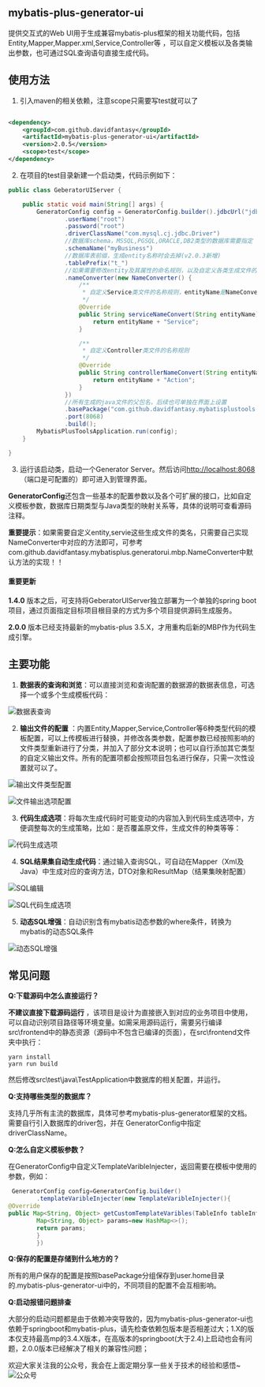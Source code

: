 ## mybatis-plus-generator-ui

提供交互式的Web UI用于生成兼容mybatis-plus框架的相关功能代码，包括Entity,Mapper,Mapper.xml,Service,Controller等
，可以自定义模板以及各类输出参数，也可通过SQL查询语句直接生成代码。

## 使用方法

1. 引入maven的相关依赖，注意scope只需要写test就可以了

```xml

<dependency>
    <groupId>com.github.davidfantasy</groupId>
    <artifactId>mybatis-plus-generator-ui</artifactId>
    <version>2.0.5</version>
    <scope>test</scope>
</dependency>
```

2. 在项目的test目录新建一个启动类，代码示例如下：

```java
public class GeberatorUIServer {

    public static void main(String[] args) {
        GeneratorConfig config = GeneratorConfig.builder().jdbcUrl("jdbc:mysql://192.168.1.211:3306/example")
                .userName("root")
                .password("root")
                .driverClassName("com.mysql.cj.jdbc.Driver")
                //数据库schema，MSSQL,PGSQL,ORACLE,DB2类型的数据库需要指定
                .schemaName("myBusiness")
                //数据库表前缀，生成entity名称时会去掉(v2.0.3新增)
                .tablePrefix("t_")
                //如果需要修改entity及其属性的命名规则，以及自定义各类生成文件的命名规则，可自定义一个NameConverter实例，覆盖相应的名称转换方法，详细可查看该接口的说明：                
                .nameConverter(new NameConverter() {
                    /**
                     * 自定义Service类文件的名称规则，entityName是NameConverter.entityNameConvert处理表名后的返回结果，如有特别的需求可以自定义实现
                     */
                    @Override
                    public String serviceNameConvert(String entityName) {
                        return entityName + "Service";
                    }

                    /**
                     * 自定义Controller类文件的名称规则
                     */
                    @Override
                    public String controllerNameConvert(String entityName) {
                        return entityName + "Action";
                    }
                })
                //所有生成的java文件的父包名，后续也可单独在界面上设置
                .basePackage("com.github.davidfantasy.mybatisplustools.example")
                .port(8068)
                .build();
        MybatisPlusToolsApplication.run(config);
    }

}
```
3. 运行该启动类，启动一个Generator Server。然后访问[http://localhost:8068](http://localhost:8068/)（端口是可配置的）即可进入到管理界面。

**GeneratorConfig**还包含一些基本的配置参数以及各个可扩展的接口，比如自定义模板参数，数据库日期类型与Java类型的映射关系等，具体的说明可查看源码注释。

**重要提示**：如果需要自定义entity,servie这些生成文件的类名，只需要自己实现NameConverter中对应的方法即可，可参考com.github.davidfantasy.mybatisplus.generatorui.mbp.NameConverter中默认方法的实现！！

#### 重要更新

**1.4.0** 版本之后，可支持将GeberatorUIServer独立部署为一个单独的spring boot项目，通过页面指定目标项目根目录的方式为多个项目提供源码生成服务。

**2.0.0** 版本已经支持最新的mybatis-plus 3.5.X，才用重构后新的MBP作为代码生成引擎。

## 主要功能

1. **数据表的查询和浏览**：可以直接浏览和查询配置的数据源的数据表信息，可选择一个或多个生成模板代码：

![数据表查询](https://gitee.com/davidfantasy/mybatis-plus-generator-ui/raw/master/imgs/table-list.png)

2. **输出文件的配置**
   ：内置Entity,Mapper,Service,Controller等6种类型代码的模板配置，可以上传模板进行替换，并修改各类参数，配置参数已经按照影响的文件类型重新进行了分类，并加入了部分文本说明；也可以自行添加其它类型的自定义输出文件。所有的配置项都会按照项目包名进行保存，只需一次性设置就可以了。

![输出文件类型配置](https://gitee.com/davidfantasy/mybatis-plus-generator-ui/raw/master/imgs/output-config.png)

![文件输出选项配置](https://gitee.com/davidfantasy/mybatis-plus-generator-ui/raw/master/imgs/strategy.png)

3. **代码生成选项**：将每次生成代码时可能变动的内容加入到代码生成选项中，方便调整每次的生成策略，比如：是否覆盖原文件，生成文件的种类等等：

![代码生成选项](https://gitee.com/davidfantasy/mybatis-plus-generator-ui/raw/master/imgs/generator-options.png)

4. **SQL结果集自动生成代码**：通过输入查询SQL，可自动在Mapper（Xml及Java）中生成对应的查询方法，DTO对象和ResultMap（结果集映射配置）

![SQL编辑](https://gitee.com/davidfantasy/mybatis-plus-generator-ui/raw/master/imgs/SQL-edit.png)

![SQL代码生成选项](https://gitee.com/davidfantasy/mybatis-plus-generator-ui/raw/master/imgs/SQL-generator-options.png)

5. **动态SQL增强**：自动识别含有mybatis动态参数的where条件，转换为mybatis的动态SQL条件

![动态SQL增强](https://gitee.com/davidfantasy/mybatis-plus-generator-ui/raw/master/imgs/dynamicsql.png)

## 常见问题

**Q:下载源码中怎么直接运行？**

**不建议直接下载源码运行**
，该项目是设计为直接嵌入到对应的业务项目中使用，可以自动识别项目路径等环境变量。如需采用源码运行，需要另行编译src\frontend中的静态资源（源码中不包含已编译的页面），在src\frontend文件夹中执行：

~~~shell
yarn install
yarn run build
~~~

然后修改src\test\java\TestApplication中数据库的相关配置，并运行。

**Q:支持哪些类型的数据库？**

支持几乎所有主流的数据库，具体可参考mybatis-plus-generator框架的文档。需要自行引入数据库的driver包，并在
GeneratorConfig中指定driverClassName。

**Q:怎么自定义模板参数？**

在GeneratorConfig中自定义TemplateVaribleInjecter，返回需要在模板中使用的参数，例如：

```java
 GeneratorConfig config=GeneratorConfig.builder()
        .templateVaribleInjecter(new TemplateVaribleInjecter(){
@Override
public Map<String, Object> getCustomTemplateVaribles(TableInfo tableInfo){
        Map<String, Object> params=new HashMap<>();
        return params;
        }
        })
```

**Q:保存的配置是存储到什么地方的？**

所有的用户保存的配置是按照basePackage分组保存到user.home目录的.mybatis-plus-generator-ui中的，不同项目的配置不会互相影响。

**Q:启动报错问题排查**

大部分的启动问题都是由于依赖冲突导致的，因为mybatis-plus-generator-ui也依赖于springboot和mybatis-plus，请先检查依赖包版本是否相差过大；1.X的版本仅支持最高mp的3.4.X版本，在高版本的springboot(大于2.4)上启动也会有问题，2.0.0版本已经解决了相关的兼容性问题；

欢迎大家关注我的公众号，我会在上面定期分享一些关于技术的经验和感悟~
![公众号](https://gitee.com/davidfantasy/mybatis-plus-generator-ui/raw/master/imgs/wechat.jpg)